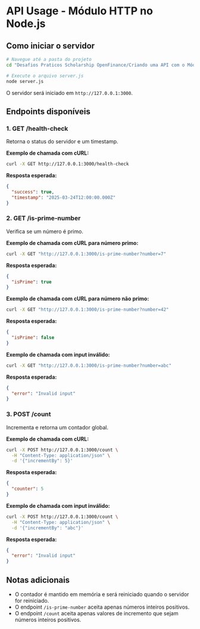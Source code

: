 # API Usage - Módulo HTTP no Node.js

## Como iniciar o servidor

```bash
# Navegue até a pasta do projeto
cd "Desafios Praticos Scholarship OpenFinance/Criando uma API com o Módulo HTTP no Node.js"

# Execute o arquivo server.js
node server.js
```

O servidor será iniciado em `http://127.0.0.1:3000`.

## Endpoints disponíveis

### 1. GET /health-check

Retorna o status do servidor e um timestamp.

**Exemplo de chamada com cURL:**
```bash
curl -X GET http://127.0.0.1:3000/health-check
```

**Resposta esperada:**
```json
{
  "success": true,
  "timestamp": "2025-03-24T12:00:00.000Z"
}
```

### 2. GET /is-prime-number

Verifica se um número é primo.

**Exemplo de chamada com cURL para número primo:**
```bash
curl -X GET "http://127.0.0.1:3000/is-prime-number?number=7"
```

**Resposta esperada:**
```json
{
  "isPrime": true
}
```

**Exemplo de chamada com cURL para número não primo:**
```bash
curl -X GET "http://127.0.0.1:3000/is-prime-number?number=42"
```

**Resposta esperada:**
```json
{
  "isPrime": false
}
```

**Exemplo de chamada com input inválido:**
```bash
curl -X GET "http://127.0.0.1:3000/is-prime-number?number=abc"
```

**Resposta esperada:**
```json
{
  "error": "Invalid input"
}
```

### 3. POST /count

Incrementa e retorna um contador global.

**Exemplo de chamada com cURL:**
```bash
curl -X POST http://127.0.0.1:3000/count \
  -H "Content-Type: application/json" \
  -d '{"incrementBy": 5}'
```

**Resposta esperada:**
```json
{
  "counter": 5
}
```

**Exemplo de chamada com input inválido:**
```bash
curl -X POST http://127.0.0.1:3000/count \
  -H "Content-Type: application/json" \
  -d '{"incrementBy": "abc"}'
```

**Resposta esperada:**
```json
{
  "error": "Invalid input"
}
```

## Notas adicionais

- O contador é mantido em memória e será reiniciado quando o servidor for reiniciado.
- O endpoint `/is-prime-number` aceita apenas números inteiros positivos.
- O endpoint `/count` aceita apenas valores de incremento que sejam números inteiros positivos. 